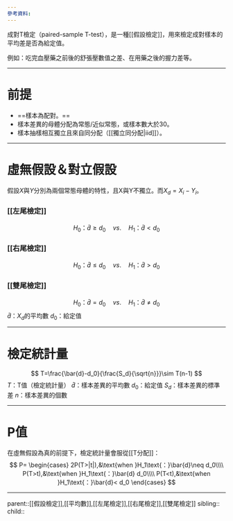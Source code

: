 ```yaml
---
參考資料:
---
```

成對T檢定（paired-sample T-test），是一種[[假設檢定]]，用來檢定成對樣本的平均差是否為給定值。

例如：吃完血壓藥之前後的舒張壓數值之差、在用藥之後的握力差等。
- - -
# 前提
- ==樣本為配對。==
- 樣本差異的母體分配為常態/近似常態，或樣本數大於30。
- 樣本抽樣相互獨立且來自同分配（[[獨立同分配|iid]]）。
- - -
# 虛無假設＆對立假設
假設$X$與$Y$分別為兩個常態母體的特性，且X與Y不獨立。而$X_d=X_i-Y_i$。
### [[左尾檢定]]
$$
H_0\text{：}\bar{d}\geq d_0\quad vs.\quad H_1\text{：}\bar{d}<d_0
$$
### [[右尾檢定]]
$$
H_0\text{：}\bar{d}\leq d_0\quad vs.\quad H_1\text{：}\bar{d}>d_0
$$
### [[雙尾檢定]]
$$
H_0\text{：}\bar{d}= d_0\quad vs.\quad H_1\text{：}\bar{d}\neq d_0
$$
$\bar{d}$：$X_d$的平均數
$d_0$：給定值
- - -
# 檢定統計量
$$
T=\frac{\bar{d}-d_0}{\frac{S_d}{\sqrt{n}}}\sim T(n-1)
$$
$T$：T值（檢定統計量）
$\bar{d}$：樣本差異的平均數
$d_0$：給定值
$S_d$：樣本差異的標準差
$n$：樣本差異的個數
- - -
# P值
在虛無假設為真的前提下，檢定統計量會服從[[T分配]]：
$$
P=
\begin{cases}
2P(T>|t|),&\text{when }H_1\text{：}\bar{d}\neq d_0\\\\
P(T>t),&\text{when }H_1\text{：}\bar{d} d_0\\\\
P(T<t),&\text{when }H_1\text{：}\bar{d}< d_0
\end{cases}
$$
- - -
parent::[[假設檢定]],[[平均數]],[[左尾檢定]],[[右尾檢定]],[[雙尾檢定]]
sibling::
child::